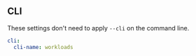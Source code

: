 ## CLI

These settings don't need to apply `--cli` on the command line.

``` yaml $(cli)
cli:
  cli-name: workloads
```